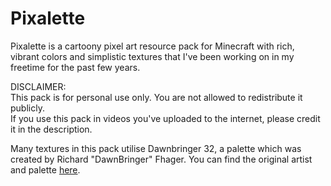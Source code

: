 # Pixalette
Pixalette is a cartoony pixel art resource pack for Minecraft with rich, vibrant colors and simplistic textures that I've been working on in my freetime for the past few years.
 
DISCLAIMER:  
This  pack is for personal use only. You are not allowed to redistribute it publicly.  
If you use this pack in videos you've uploaded to the internet, please credit it in the description.

Many textures in this pack utilise Dawnbringer 32, a palette which was created by Richard "DawnBringer" Fhager. You can find the original artist and palette [here](https://pixeljoint.com/forum/forum_posts.asp?TID=12795).
